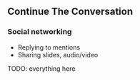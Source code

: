## Continue The Conversation

### Social networking

* Replying to mentions
* Sharing slides, audio/video

TODO: everything here
